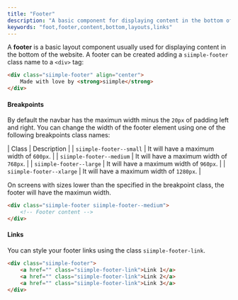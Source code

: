 ```yaml
---
title: "Footer"
description: "A basic component for displaying content in the bottom of your page"
keywords: "foot,footer,content,bottom,layouts,links"
--- 
```


A **footer** is a basic layout component usually used for displaying content in the bottom of the website. A footer can be created adding a `siimple-footer` class name to a `<div>` tag:

```html preview="true"
<div class="siimple-footer" align="center">
    Made with love by <strong>siimple</strong>
</div>
```


#### Breakpoints

By default the navbar has the maximun width minus the `20px` of padding left and right. You can change the width of the footer element using one of the following breakpoints class names:

| Class | Description |
| `siimple-footer--small` | It will have a maximum width of `600px`. |
| `siimple-footer--medium` | It will have a maximum width of `768px`. |
| `siimple-footer--large` | It will have a maximum width of `960px`. |
| `siimple-footer--xlarge` | It will have a maximum width of `1280px`. |

On screens with sizes lower than the specified in the breakpoint class, the footer will have the maximun width.

```html
<div class="siimple-footer siimple-footer--medium">
    <!-- Footer content -->
</div>
```


#### Links

You can style your footer links using the class `siimple-footer-link`. 

```html
<div class="siimple-footer">
    <a href="" class="siimple-footer-link">Link 1</a>
    <a href="" class="siimple-footer-link">Link 2</a>
    <a href="" class="siimple-footer-link">Link 3</a>
</div>
```


